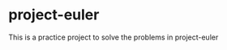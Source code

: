 project-euler
====================

This is a practice project to solve the problems in project-euler
